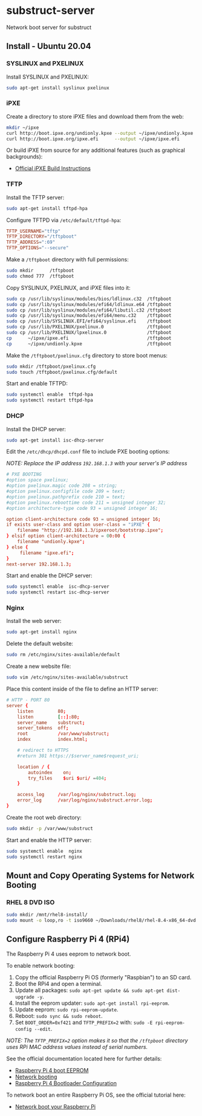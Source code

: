# substruct-server
Network boot server for substruct

## Install - Ubuntu 20.04

### SYSLINUX and PXELINUX

Install SYSLINUX and PXELINUX:

```sh
sudo apt-get install syslinux pxelinux
```

### iPXE

Create a directory to store iPXE files and download them from the web:

```sh
mkdir ~/ipxe
curl http://boot.ipxe.org/undionly.kpxe --output ~/ipxe/undionly.kpxe
curl http://boot.ipxe.org/ipxe.efi      --output ~/ipxe/ipxe.efi
```

Or build iPXE from source for any additional features (such as graphical backgrounds):

- [Official iPXE Build Instructions](https://ipxe.org/appnote/buildtargets)

### TFTP

Install the TFTP server:

```sh
sudo apt-get install tftpd-hpa
```

Configure TFTPD via `/etc/default/tftpd-hpa`:

```conf
TFTP_USERNAME="tftp"
TFTP_DIRECTORY="/tftpboot"
TFTP_ADDRESS=":69"
TFTP_OPTIONS="--secure"
```

Make a `/tftpboot` directory with full permissions:

```sh
sudo mkdir      /tftpboot
sudo chmod 777  /tftpboot
```

Copy SYSLINUX, PXELINUX, and iPXE files into it:

```sh
sudo cp /usr/lib/syslinux/modules/bios/ldlinux.c32  /tftpboot
sudo cp /usr/lib/syslinux/modules/efi64/ldlinux.e64 /tftpboot
sudo cp /usr/lib/syslinux/modules/efi64/libutil.c32 /tftpboot
sudo cp /usr/lib/syslinux/modules/efi64/menu.c32    /tftpboot
sudo cp /usr/lib/SYSLINUX.EFI/efi64/syslinux.efi    /tftpboot
sudo cp /usr/lib/PXELINUX/pxelinux.0                /tftpboot
sudo cp /usr/lib/PXELINUX/lpxelinux.0               /tftpboot
cp      ~/ipxe/ipxe.efi                             /tftpboot
cp      ~/ipxe/undionly.kpxe                        /tftpboot
```

Make the `/tftpboot/pxelinux.cfg` directory to store boot menus:

```sh
sudo mkdir /tftpboot/pxelinux.cfg
sudo touch /tftpboot/pxelinux.cfg/default
```

Start and enable TFTPD:
```sh
sudo systemctl enable  tftpd-hpa
sudo systemctl restart tftpd-hpa
```

### DHCP

Install the DHCP server:

```sh
sudo apt-get install isc-dhcp-server
```

Edit the `/etc/dhcp/dhcpd.conf` file to include PXE booting options:

*NOTE: Replace the IP address `192.168.1.3` with your server's IP address*

```conf
# PXE BOOTING
#option space pxelinux;
#option pxelinux.magic code 208 = string;
#option pxelinux.configfile code 209 = text;
#option pxelinux.pathprefix code 210 = text;
#option pxelinux.reboottime code 211 = unsigned integer 32;
#option architecture-type code 93 = unsigned integer 16;

option client-architecture code 93 = unsigned integer 16;
if exists user-class and option user-class = "iPXE" {
    filename "http://192.168.1.3/ipxeroot/bootstrap.ipxe";
} elsif option client-architecture = 00:00 {
    filename "undionly.kpxe";
} else {
     filename "ipxe.efi";
}
next-server 192.168.1.3;
```

Start and enable the DHCP server:
```sh
sudo systemctl enable  isc-dhcp-server
sudo systemctl restart isc-dhcp-server
```

### Nginx

Install the web server:

```sh
sudo apt-get install nginx
```

Delete the default website:
```sh
sudo rm /etc/nginx/sites-available/default
```

Create a new website file:
```sh
sudo vim /etc/nginx/sites-available/substruct
```

Place this content inside of the file to define an HTTP server:

```conf
# HTTP - PORT 80
server {
    listen         80;
    listen         [::]:80;
    server_name    substruct;
    server_tokens  off;
    root           /var/www/substruct;
    index          index.html;

    # redirect to HTTPS
    #return 301 https://$server_name$request_uri;

    location / {
        autoindex    on;
        try_files    $uri $uri/ =404;
    }

    access_log     /var/log/nginx/substruct.log;
    error_log      /var/log/nginx/substruct.error.log;
}
```

Create the root web directory:
```sh
sudo mkdir -p /var/www/substruct
```

Start and enable the HTTP server:
```sh
sudo systemctl enable  nginx
sudo systemctl restart nginx
```

## Mount and Copy Operating Systems for Network Booting

### RHEL 8 DVD ISO
```sh
sudo mkdir /mnt/rhel8-install/
sudo mount -o loop,ro -t iso9660 ~/Downloads/rhel8/rhel-8.4-x86_64-dvd.iso /mnt/rhel8-install/
```



## Configure Raspberry Pi 4 (RPi4)

The Raspberry Pi 4 uses eeprom to network boot.

To enable network booting:

1. Copy the official Raspberry Pi OS (formerly "Raspbian") to an SD card.
2. Boot the RPi4 and open a terminal.
3. Update all packages: `sudo apt-get update && sudo apt-get dist-upgrade -y`.
4. Install the eeprom updater: `sudo apt-get install rpi-eeprom`.
5. Update eeprom: `sudo rpi-eeprom-update`.
6. Reboot: `sudo sync && sudo reboot`.
6. Set `BOOT_ORDER=0xf421` and `TFTP_PREFIX=2` with: `sudo -E rpi-eeprom-config --edit`.

*NOTE: The `TFTP_PREFIX=2` option makes it so that the `/tftpboot` directory uses RPi MAC address values instead of serial numbers.*

See the official documentation located here for further details:
- [Raspberry Pi 4 boot EEPROM](https://www.raspberrypi.org/documentation/hardware/raspberrypi/booteeprom.md)
- [Network booting](https://www.raspberrypi.org/documentation/hardware/raspberrypi/bootmodes/net.md)
- [Raspberry Pi 4 Bootloader Configuration](https://www.raspberrypi.org/documentation/computers/raspberry-pi.html#raspberry-pi-4-bootloader-configuration)

To network boot an entire Raspberry Pi OS, see the official tutorial here:
- [Network boot your Raspberry Pi](https://www.raspberrypi.org/documentation/hardware/raspberrypi/bootmodes/net_tutorial.md)